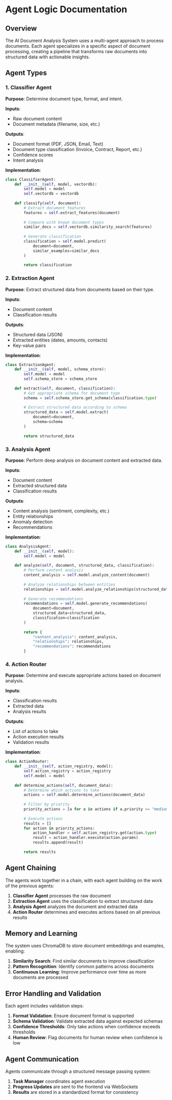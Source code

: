 # Agent Logic Documentation

## Overview

The AI Document Analysis System uses a multi-agent approach to process documents. Each agent specializes in a specific aspect of document processing, creating a pipeline that transforms raw documents into structured data with actionable insights.

## Agent Types

### 1. Classifier Agent

**Purpose**: Determine document type, format, and intent.

**Inputs**:
- Raw document content
- Document metadata (filename, size, etc.)

**Outputs**:
- Document format (PDF, JSON, Email, Text)
- Document type classification (Invoice, Contract, Report, etc.)
- Confidence scores
- Intent analysis

**Implementation**:
```python
class ClassifierAgent:
    def __init__(self, model, vectordb):
        self.model = model
        self.vectordb = vectordb
        
    def classify(self, document):
        # Extract document features
        features = self.extract_features(document)
        
        # Compare with known document types
        similar_docs = self.vectordb.similarity_search(features)
        
        # Generate classification
        classification = self.model.predict(
            document=document,
            similar_examples=similar_docs
        )
        
        return classification
```

### 2. Extraction Agent

**Purpose**: Extract structured data from documents based on their type.

**Inputs**:
- Document content
- Classification results

**Outputs**:
- Structured data (JSON)
- Extracted entities (dates, amounts, contacts)
- Key-value pairs

**Implementation**:
```python
class ExtractionAgent:
    def __init__(self, model, schema_store):
        self.model = model
        self.schema_store = schema_store
        
    def extract(self, document, classification):
        # Get appropriate schema for document type
        schema = self.schema_store.get_schema(classification.type)
        
        # Extract structured data according to schema
        structured_data = self.model.extract(
            document=document,
            schema=schema
        )
        
        return structured_data
```

### 3. Analysis Agent

**Purpose**: Perform deep analysis on document content and extracted data.

**Inputs**:
- Document content
- Extracted structured data
- Classification results

**Outputs**:
- Content analysis (sentiment, complexity, etc.)
- Entity relationships
- Anomaly detection
- Recommendations

**Implementation**:
```python
class AnalysisAgent:
    def __init__(self, model):
        self.model = model
        
    def analyze(self, document, structured_data, classification):
        # Perform content analysis
        content_analysis = self.model.analyze_content(document)
        
        # Analyze relationships between entities
        relationships = self.model.analyze_relationships(structured_data)
        
        # Generate recommendations
        recommendations = self.model.generate_recommendations(
            document=document,
            structured_data=structured_data,
            classification=classification
        )
        
        return {
            "content_analysis": content_analysis,
            "relationships": relationships,
            "recommendations": recommendations
        }
```

### 4. Action Router

**Purpose**: Determine and execute appropriate actions based on document analysis.

**Inputs**:
- Classification results
- Extracted data
- Analysis results

**Outputs**:
- List of actions to take
- Action execution results
- Validation results

**Implementation**:
```python
class ActionRouter:
    def __init__(self, action_registry, model):
        self.action_registry = action_registry
        self.model = model
        
    def determine_actions(self, document_data):
        # Determine which actions to take
        actions = self.model.determine_actions(document_data)
        
        # Filter by priority
        priority_actions = [a for a in actions if a.priority >= "medium"]
        
        # Execute actions
        results = []
        for action in priority_actions:
            action_handler = self.action_registry.get(action.type)
            result = action_handler.execute(action.params)
            results.append(result)
            
        return results
```

## Agent Chaining

The agents work together in a chain, with each agent building on the work of the previous agents:

1. **Classifier Agent** processes the raw document
2. **Extraction Agent** uses the classification to extract structured data
3. **Analysis Agent** analyzes the document and extracted data
4. **Action Router** determines and executes actions based on all previous results

## Memory and Learning

The system uses ChromaDB to store document embeddings and examples, enabling:

1. **Similarity Search**: Find similar documents to improve classification
2. **Pattern Recognition**: Identify common patterns across documents
3. **Continuous Learning**: Improve performance over time as more documents are processed

## Error Handling and Validation

Each agent includes validation steps:

1. **Format Validation**: Ensure document format is supported
2. **Schema Validation**: Validate extracted data against expected schemas
3. **Confidence Thresholds**: Only take actions when confidence exceeds thresholds
4. **Human Review**: Flag documents for human review when confidence is low

## Agent Communication

Agents communicate through a structured message passing system:

1. **Task Manager** coordinates agent execution
2. **Progress Updates** are sent to the frontend via WebSockets
3. **Results** are stored in a standardized format for consistency 